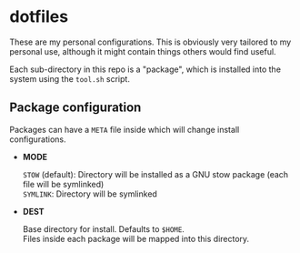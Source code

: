 # dotfiles

These are my personal configurations.
This is obviously very tailored to my personal use,
although it might contain things others would find useful.

Each sub-directory in this repo is a "package", which is installed into the
system using the `tool.sh` script.  

## Package configuration

Packages can have a `META` file inside which will change install configurations.

* **MODE**

  `STOW` (default): Directory will be installed as a GNU stow package (each file
    will be symlinked)  
  `SYMLINK`: Directory will be symlinked

* **DEST**

  Base directory for install. Defaults to `$HOME`.  
  Files inside each package will be mapped into this directory.